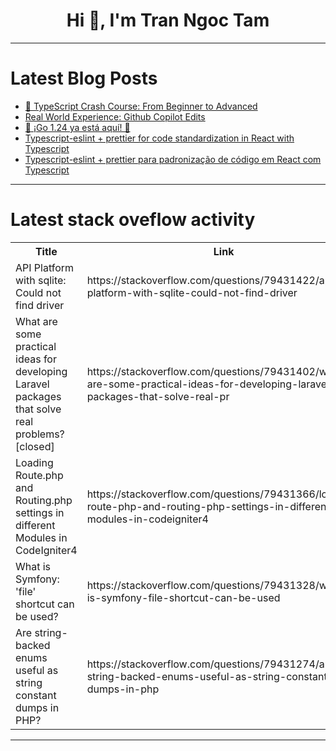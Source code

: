 <h1 align="center">Hi 👋, I'm Tran Ngoc Tam</h1>

---

# Latest Blog Posts 
<!-- BLOG-POST-LIST:START -->
- [🚀 TypeScript Crash Course: From Beginner to Advanced](https://dev.to/ebereplenty/typescript-crash-course-from-beginner-to-advanced-22dp)
- [Real World Experience: Github Copilot Edits](https://dev.to/bytehala/real-world-experience-github-copilot-edits-4k37)
- [🚀 ¡Go 1.24 ya está aquí! 🚀](https://dev.to/fuenrob/go-124-ya-esta-aqui-3ad3)
- [Typescript-eslint + prettier for code standardization in React with Typescript](https://dev.to/griseduardo/typescript-eslint-prettier-for-code-standardization-in-react-with-typescript-3l0h)
- [Typescript-eslint + prettier para padronização de código em React com Typescript](https://dev.to/griseduardo/typescript-eslint-prettier-para-padronizacao-de-codigo-em-react-com-typescript-2d08)
<!-- BLOG-POST-LIST:END -->

---

# Latest stack oveflow activity
<table>
  <tr><th>Title</th><th>Link</th></tr>
  <!-- STACKOVERFLOW:START --><tr><td>API Platform with sqlite: Could not find driver</td><td>https://stackoverflow.com/questions/79431422/api-platform-with-sqlite-could-not-find-driver</td></tr><tr><td>What are some practical ideas for developing Laravel packages that solve real problems? [closed]</td><td>https://stackoverflow.com/questions/79431402/what-are-some-practical-ideas-for-developing-laravel-packages-that-solve-real-pr</td></tr><tr><td>Loading Route.php and Routing.php settings in different Modules in CodeIgniter4</td><td>https://stackoverflow.com/questions/79431366/loading-route-php-and-routing-php-settings-in-different-modules-in-codeigniter4</td></tr><tr><td>What is Symfony: &#39;file&#39; shortcut can be used?</td><td>https://stackoverflow.com/questions/79431328/what-is-symfony-file-shortcut-can-be-used</td></tr><tr><td>Are string-backed enums useful as string constant dumps in PHP?</td><td>https://stackoverflow.com/questions/79431274/are-string-backed-enums-useful-as-string-constant-dumps-in-php</td></tr><!-- STACKOVERFLOW:END -->
</table>

---


